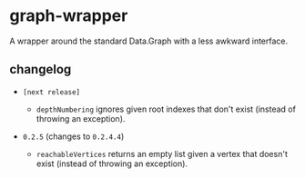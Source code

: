# graph-wrapper

A wrapper around the standard Data.Graph with a less awkward interface.

## changelog

- `[next release]`

  - `depthNumbering` ignores given root indexes that don't exist (instead of
    throwing an exception).

- `0.2.5` (changes to `0.2.4.4`)

  - `reachableVertices` returns an empty list given a vertex that doesn't exist
    (instead of throwing an exception).

